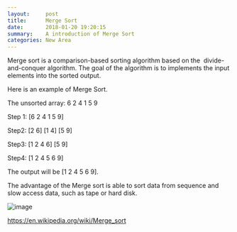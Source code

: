 ```yaml
---
layout:     post
title:      Merge Sort
date:       2018-01-20 19:20:15
summary:    A introduction of Merge Sort
categories: New Area
---
```


Merge sort is a comparison-based sorting algorithm based on the  divide-and-conquer algorithm. The goal of the algorithm is to implements the input elements into the sorted output.

Here is an example of Merge Sort.

The unsorted array: 6 2 4 1 5 9

Step 1: [6 2 4 1 5 9]

Step2: [2 6] [1 4] [5 9]

Step3: [1 2 4 6] [5 9]

Step4: [1 2 4 5 6 9]

The output will be [1 2 4 5 6 9].

The advantage of the Merge sort is able to sort data from sequence and slow access data, such as tape or hard disk.

![image](https://webdocs.cs.ualberta.ca/~holte/T26/Lecture6Fig6.gif)

https://en.wikipedia.org/wiki/Merge_sort
